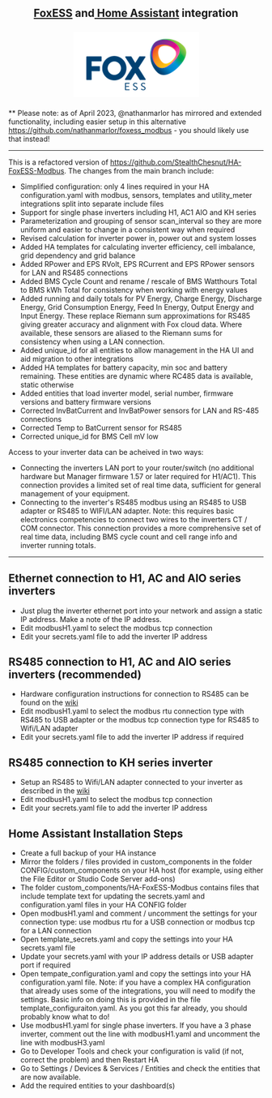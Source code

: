 <h2 align="center">
   <a href="https://www.fox-ess.com">FoxESS</a> and<a href="https://www.home-assistant.io"> Home Assistant</a> integration
   </br></br>
   <img src="https://github.com/home-assistant/brands/raw/master/custom_integrations/foxess/logo.png" >
   </br>
</h2>

** Please note: as of April 2023, @nathanmarlor has mirrored and extended functionality, including easier setup in this alternative https://github.com/nathanmarlor/foxess_modbus - you should likely use that instead!

---

This is a refactored version of https://github.com/StealthChesnut/HA-FoxESS-Modbus. The changes from the main branch include:

* Simplified configuration: only 4 lines required in your HA configuration.yaml with modbus, sensors, templates and utility_meter integrations split into separate include files
* Support for single phase inverters including H1, AC1 AIO and KH series
* Parameterization and grouping of sensor scan_interval so they are more uniform and easier to change in a consistent way when required
* Revised calculation for inverter power in, power out and system losses
* Added HA templates for calculating inverter efficiency, cell imbalance, grid dependency and grid balance
* Added RPower and EPS RVolt, EPS RCurrent and EPS RPower sensors for LAN and RS485 connections
* Added BMS Cycle Count and rename / rescale of BMS Watthours Total to BMS kWh Total for consistency when working with energy values
* Added running and daily totals for PV Energy, Charge Energy, Discharge Energy, Grid Consumption Energy, Feed In Energy, Output Energy and Input Energy. These replace Riemann sum approximations for RS485 giving greater accuracy and alignment with Fox cloud data. Where available, these sensors are aliased to the Riemann sums for consistency when using a LAN connection.
* Added unique_id for all entities to allow management in the HA UI and aid migration to other integrations
* Added HA templates for battery capacity, min soc and battery remaining. These entities are dynamic where RC485 data is available, static otherwise
* Added entities that load inverter model, serial number, firmware versions and battery firmware versions
* Corrected InvBatCurrent and InvBatPower sensors for LAN and RS-485 connections
* Corrected Temp to BatCurrent sensor for RS485
* Corrected unique_id for BMS Cell mV low

Access to your inverter data can be acheived in two ways:

* Connecting the inverters LAN port to your router/switch (no additional hardware but Manager firmware 1.57 or later required for H1/AC1). This connection provides a limited set of real time data, sufficient for general management of your equipment.
* Connecting to the inverter's RS485 modbus using an RS485 to USB adapter or RS485 to WIFI/LAN adapter. Note: this requires basic electronics competencies to connect two wires to the inverters CT / COM connector. This connection provides a more comprehensive set of real time data, including BMS cycle count and cell range info and inverter running totals.


---


## Ethernet connection to H1, AC and AIO series inverters
* Just plug the inverter ethernet port into your network and assign a static IP address. Make a note of the IP address.
* Edit modbusH1.yaml to select the modbus tcp connection
* Edit your secrets.yaml file to add the inverter IP address

## RS485 connection to H1, AC and AIO series inverters (recommended)
* Hardware configuration instructions for connection to RS485 can be found on the [wiki](https://github.com/StealthChesnut/HA-FoxESS-Modbus/wiki/)
* Edit modbusH1.yaml to select the modbus rtu connection type with RS485 to USB adapter or the modbus tcp connection type for RS485 to Wifi/LAN adapter
* Edit your secrets.yaml file to add the inverter IP address if required

## RS485 connection to KH series inverter
* Setup an RS485 to Wifi/LAN adapter connected to your inverter as described in the [wiki](https://github.com/StealthChesnut/HA-FoxESS-Modbus/wiki/)
* Edit modbusH1.yaml to select the modbus tcp connection
* Edit your secrets.yaml file to add the inverter IP address

## Home Assistant Installation Steps

* Create a full backup of your HA instance
* Mirror the folders / files provided in custom_components in the folder CONFIG/custom_components on your HA host (for example, using either the File Editor or Studio Code Server add-ons)
* The folder custom_components/HA-FoxESS-Modbus contains files that include template text for updating the secrets.yaml and configuration.yaml files in your HA CONFIG folder 
* Open modbusH1.yaml and comment / uncomment the settings for your connection type: use modbus rtu for a USB connection or modbus tcp for a LAN connection
* Open template_secrets.yaml and copy the settings into your HA secrets.yaml file
* Update your secrets.yaml with your IP address details or USB adapter port if required
* Open tempate_configuration.yaml and copy the settings into your HA configuration.yaml file. Note: if you have a complex HA configuration that already uses some of the integrations, you will need to modify the settings. Basic info on doing this is provided in the file template_configuraiton.yaml. As you got this far already, you should probably know what to do!
* Use modbusH1.yaml for single phase inverters. If you have a 3 phase inverter, comment out the line with modbusH1.yaml and uncomment the line with modbusH3.yaml
* Go to Developer Tools and check your configuration is valid (if not, correct the problem) and then Restart HA
* Go to Settings / Devices & Services / Entities and check the entities that are now available.
* Add the required entities to your dashboard(s)

